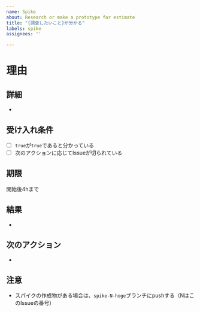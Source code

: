 ```yaml
---
name: Spike
about: Research or make a prototype for estimate
title: "{調査したいこと}が分かる"
labels: spike
assignees: ''

---
```


# 理由

## 詳細
- 
## 受け入れ条件
- [ ] `true`が`true`であると分かっている
- [ ] 次のアクションに応じてIssueが切られている

## 期限
開始後4hまで
## 結果
-
## 次のアクション
-
## 注意
- スパイクの作成物がある場合は、`spike-N-hoge`ブランチにpushする（NはこのIssueの番号）
